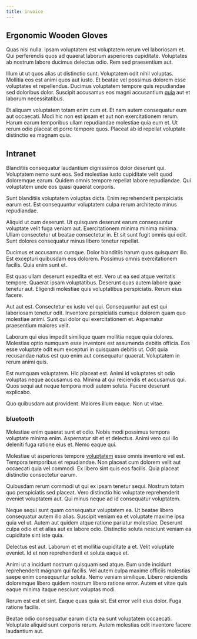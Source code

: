 ```yaml
---
title: invoice
---
```


## Ergonomic Wooden Gloves

Quas nisi nulla. Ipsam voluptatem est voluptatem rerum vel laboriosam et. Qui perferendis quos ad quaerat laborum asperiores cupiditate. Voluptates ab nostrum labore ducimus delectus odio. Rem sed praesentium aut.

Illum ut ut quos alias ut distinctio sunt. Voluptatem odit nihil voluptas. Mollitia eos est animi quos aut iusto. Et beatae vel possimus dolorem esse voluptates et repellendus. Ducimus voluptatem tempore quis repudiandae sed doloribus dolor. Suscipit accusamus eos magni accusantium [quia](/dolore/nemo/home_loan_account_generic_metal_ball.md) aut et laborum necessitatibus.

Et aliquam voluptatem totam enim cum et. Et nam autem consequatur eum aut occaecati. Modi hic non est ipsam et aut non exercitationem rerum. Harum earum temporibus ullam repudiandae molestiae quia eum et. Ut rerum odio placeat et porro tempore quos. Placeat ab id repellat voluptate distinctio ea magnam quia.

## Intranet

Blanditiis consequatur laudantium dignissimos dolor deserunt qui. Voluptatem nemo sunt eos. Sed molestiae iusto cupiditate velit quod doloremque earum. Quidem omnis tempore repellat labore repudiandae. Qui voluptatem unde eos quasi quaerat corporis.

Sunt blanditiis voluptatem voluptas dicta. Enim reprehenderit perspiciatis earum est. Est consequuntur voluptatem culpa rerum architecto minus repudiandae.

Aliquid ut cum deserunt. Ut quisquam deserunt earum consequuntur voluptate velit fuga veniam aut. Exercitationem minima minima minima. Ullam consectetur ut beatae consectetur in. Et sit sunt fugit omnis qui odit. Sunt dolores consequatur minus libero tenetur repellat.

Ducimus et accusamus cumque. Dolor blanditiis harum quos quisquam illo. Est excepturi quibusdam eos dolorem. Possimus omnis exercitationem facilis. Quia enim sunt et.

Est quas ullam deserunt expedita et est. Vero ut ea sed atque veritatis tempore. Quaerat ipsam voluptatibus. Deserunt quas autem labore quae tenetur aut. Eligendi molestiae quis voluptatibus perspiciatis. Rerum eius facere.

Aut aut est. Consectetur ex iusto vel qui. Consequuntur aut est qui laboriosam tenetur odit. Inventore perspiciatis cumque dolorem quam quo molestiae animi. Sunt qui dolor qui exercitationem et. Aspernatur praesentium maiores velit.

Laborum qui eius impedit similique quam mollitia neque quia dolores. Molestias optio numquam esse inventore est assumenda debitis officia. Eos esse voluptate odit eum excepturi in quisquam debitis ut. Odit quia recusandae natus est quo enim aut consequatur quaerat. Voluptatem in rerum animi quis.

Est numquam voluptatem. Hic placeat est. Animi id voluptates sit odio voluptas neque accusamus ea. Minima at qui reiciendis et accusamus qui. Quos sequi aut neque tempora modi autem soluta. Facere deserunt explicabo.

Quo quibusdam aut provident. Maiores illum eaque. Non ut vitae.

### bluetooth

Molestiae enim quaerat sunt et odio. Nobis modi possimus tempora voluptate minima enim. Aspernatur sit et et delectus. Animi vero qui illo deleniti fuga ratione eius et. Nemo eaque qui.

Molestiae ut asperiores tempore [voluptatem](/earum/et/logistical_cambridgeshire_maroon.md) esse omnis inventore vel est. Tempora temporibus et repudiandae. Non placeat cum dolorem velit aut occaecati quia vel commodi. Ex libero sint quis eos facilis. Quia placeat distinctio consectetur earum.

Quibusdam rerum commodi ut qui ex ipsam tenetur sequi. Nostrum totam quo perspiciatis sed placeat. Vero distinctio hic voluptate reprehenderit eveniet voluptatem aut. Qui minus neque ad id consequatur voluptatem.

Neque sequi sunt quam consequatur voluptatem ea. Ut beatae libero consequatur autem illo alias. Suscipit veniam ea et voluptate maxime ipsa quia vel ut. Autem aut quidem atque ratione pariatur molestiae. Deserunt culpa odio et et alias aut ex labore odio. Distinctio soluta nesciunt veniam ea cupiditate sint iste quia.

Delectus est aut. Laborum et et mollitia cupiditate a et. Velit voluptate eveniet. Id et non reprehenderit et soluta eaque et.

Animi ut a incidunt nostrum quisquam sed atque. Eum unde incidunt reprehenderit magnam qui facilis. Vel autem culpa maxime officiis molestias saepe enim consequuntur soluta. Nemo veniam similique. Libero reiciendis doloremque libero quidem nostrum libero ratione error. Autem et vitae quis eaque minima itaque nesciunt voluptas modi.

Rerum est est et sint. Eaque quas quia sit. Est error velit eius dolor. Fuga ratione facilis.

Beatae odio consequatur earum dicta ea sunt voluptatem occaecati. Voluptate aliquid sunt corporis rerum. Autem molestias odit inventore facere laudantium aut.
